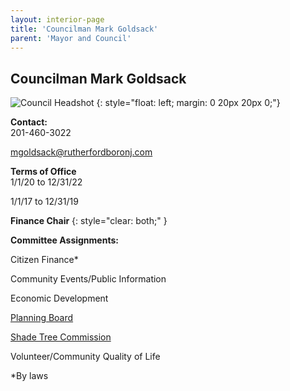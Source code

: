 ```yaml
---
layout: interior-page
title: 'Councilman Mark Goldsack'
parent: 'Mayor and Council'
---
```


## Councilman Mark Goldsack

![Council Headshot](../mark-goldsack.png)
{: style="float: left; margin: 0 20px 20px 0;"}

**Contact:**  
201-460-3022

mgoldsack@rutherfordboronj.com

**Terms of Office**  
1/1/20 to 12/31/22

1/1/17 to 12/31/19

**Finance Chair**
{: style="clear: both;" }

**Committee Assignments:**  

Citizen Finance*

Community Events/Public Information

Economic Development

[Planning Board](/committees/planning-board/)

[Shade Tree Commission](/committees/shade-tree-commission/)

Volunteer/Community Quality of Life

*By laws
